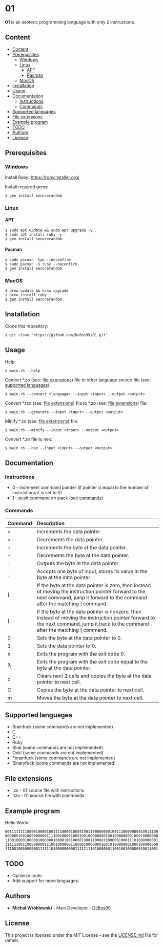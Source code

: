 # 01

**01** is an esoteric programming language with only 2 instructions.

## Content

- [Content](#content)
- [Prerequisites](#prerequisites)
  - [Windows](#windows)
  - [Linux](#linux)
    - [APT](#apt)
    - [Pacman](#pacman)
  - [MacOS](#macos)
- [Installation](#installation)
- [Usage](#usage)
- [Documentation](#documentation)
  - [Instructions](#instructions)
  - [Commands](#commands)
- [Supported languages](#supported-languages)
- [File extensions](#file-extensions)
- [Example program](#example-program)
- [TODO](#todo)
- [Authors](#authors)
- [License](#license)

## Prerequisites

### Windows

Install Ruby: https://rubyinstaller.org/

Install required gems:

`$ gem install securerandom`

### Linux

#### APT

```
$ sudo apt update && sudo apt upgrade -y
$ sudo apt install ruby -y
$ gem install securerandom
```

#### Pacman

```
$ sudo pacman -Syu --noconfirm
$ sudo pacman -S ruby --noconfirm
$ gem install securerandom
```

### MacOS

```
$ brew update && brew upgrade
$ brew install ruby
$ gem install securerandom
```

## Installation

Clone this repository:

`$ git clone "https://github.com/DeBos99/01.git"`

## Usage

Help:

`$ main.rb --help`

Convert \*.zo (see: [file extensions](#file-extensions)) file to other language source file (see: [supported languages](#supported-languages)):

`$ main.rb --convert <language> --input <input> --output <output>`

Convert \*.tzo (see: [file extensions](#file-extensions)) file to \*.zo (see: [file extensions](#file-extensions)) file:

`$ main.rb --generate --input <input> --output <output>`

Minify \*.zo (see: [file extensions](#file-extensions)) file:

`$ main.rb --minify --input <input> --output <output>`

Convert \*.zo file to hex:

`$ main.rb --hex --input <input> --output <output>`

## Documentation

### Instructions

* 0 - increment command pointer (if pointer is equal to the number of instructions it is set to 0)
* 1 - push command on stack (see [commands](#commands))

### Commands

| Command | Description                                                                  |
| :---    | :---                                                                         |
| >       | Increments the data pointer.                                                 |
| <       | Decrements the data pointer.                                                 |
| +       | Increments the byte at the data pointer.                                     |
| -       | Decrements the byte at the data pointer.                                     |
| .       | Outputs the byte at the data pointer.                                        |
| ,       | Accepts one byte of input, stores its value in the byte at the data pointer. |
| \[      | If the byte at the data pointer is zero, then instead of moving the instruction pointer forward to the next command, jump it forward to the command after the matching ] command.                                     |
| ]      | If the byte at the data pointer is nonzero, then instead of moving the instruction pointer forward to the next command, jump it back to the command after the matching \[ command.                                    |
| 0      | Sets the byte at the data pointer to 0.                                       |
| 1      | Sets the data pointer to 0.                                                   |
| x      | Exits the program with the exit code 0.                                       |
| X      | Exits the program with the exit code equal to the byte at the data pointer.   |
| c      | Clears next 2 cells and copies the byte at the data pointer to next cell.     |
| C      | Copies the byte at the data pointer to next cell.                             |
| m      | Moves the byte at the data pointer to next cell.                              |

## Supported languages

* Brainfuck (some commands are not implemented)
* C
* C++
* Ruby
* Blub (some commands are not implemented)
* Ook! (some commands are not implemented)
* \*brainfuck (some commands are not implemented)
* Binaryfuck (some commands are not implemented)

## File extensions

* .zo - 01 source file with instructions
* .tzo - 01 source file with commands

## Example program

Hello World:

`00111111110000100001001111000010000100110000000010011100000000100111000000001001000000000111100100001000100100000000100100000000100010000000110010000100000100000010000100100001000110000100000010001110100000000111111100110000000011100100000011000010000000100101000000010001000000001110010000000001111110100000000011111111010000001100100100000010011001`

## TODO

* Optimize code.
* Add support for more languages.

## Authors

* **Michał Wróblewski** - Main Developer - [DeBos99](https://github.com/DeBos99)

## License

This project is licensed under the MIT License - see the [LICENSE.md](LICENSE.md) file for details.
